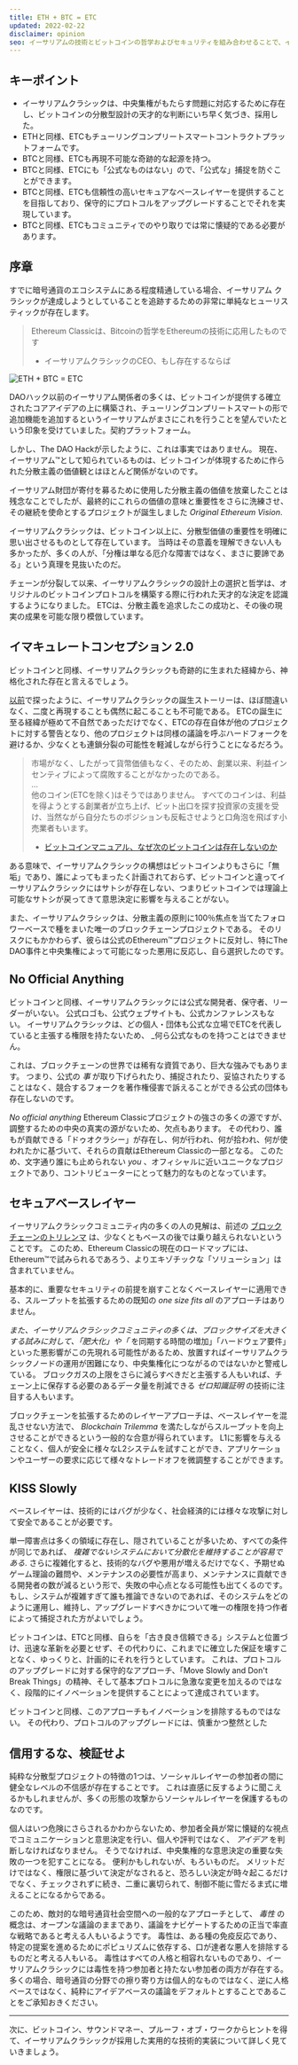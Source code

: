 ```yaml
---
title: ETH + BTC = ETC
updated: 2022-02-22
disclaimer: opinion
seo: イーサリアムの技術とビットコインの哲学およびセキュリティを組み合わせることで、イーサリアムクラシックは、真に分散化されたスマートコントラクトプラットフォームを提供できる唯一の存在となっています。
---
```


## キーポイント

- イーサリアムクラシックは、中央集権がもたらす問題に対応するために存在し、ビットコインの分散型設計の天才的な判断にいち早く気づき、採用した。
- ETHと同様、ETCもチューリングコンプリートスマートコントラクトプラットフォームです。
- BTCと同様、ETCも再現不可能な奇跡的な起源を持つ。
- BTCと同様、ETCにも「公式なものはない」ので、「公式な」捕捉を防ぐことができます。
- BTCと同様、ETCも信頼性の高いセキュアなベースレイヤーを提供することを目指しており、保守的にプロトコルをアップグレードすることでそれを実現しています。
- BTCと同様、ETCもコミュニティでのやり取りでは常に懐疑的である必要があります。

## 序章

すでに暗号通貨のエコシステムにある程度精通している場合、イーサリアム クラシックが達成しようとしていることを追跡するための非常に単純なヒューリスティックが存在します。

> Ethereum Classicは、Bitcoinの哲学をEthereumの技術に応用したものです
> 
> - イーサリアムクラシックのCEO、もし存在するならば

![ETH + BTC = ETC](./ethbtcetc.png)

DAOハック以前のイーサリアム関係者の多くは、ビットコインが提供する確立されたコアアイデアの上に構築され、チューリングコンプリートスマートの形で追加機能を追加するというイーサリアムがまさにこれを行うことを望んでいたという印象を受けていました。契約プラットフォーム。

しかし、The DAO Hackが示したように、これは事実ではありません。 現在、イーサリアム™として知られているものは、ビットコインが体現するために作られた分散主義の価値観とはほとんど関係がないのです。

イーサリアム財団が寄付を募るために使用した分散主義の価値を放棄したことは残念なことでしたが、最終的にこれらの価値の意味と重要性をさらに洗練させ、その継続を使命とするプロジェクトが誕生しました _Original Ethereum Vision_.

イーサリアムクラシックは、ビットコイン以上に、分散型価値の重要性を明確に思い出させるものとして存在しています。 当時はその意義を理解できない人も多かったが、多くの人が、「分権は単なる厄介な障害ではなく、まさに要諦である」という真理を見抜いたのだ。

チェーンが分裂して以来、イーサリアムクラシックの設計上の選択と哲学は、オリジナルのビットコインプロトコルを構築する際に行われた天才的な決定を認識するようになりました。 ETCは、分散主義を追求したこの成功と、その後の現実の成果を可能な限り模倣しています。

## イマキュレートコンセプション 2.0

ビットコインと同様、イーサリアムクラシックも奇跡的に生まれた経緯から、神格化された存在と言えるでしょう。

[以前](/why-classic/genesis#the-immaculate-conception)で探ったように、イーサリアムクラシックの誕生ストーリーは、ほぼ間違いなく、二度と再現することも偶然に起こることも不可能である。 ETCの誕生に至る経緯が極めて不自然であっただけでなく、ETCの存在自体が他のプロジェクトに対する警告となり、他のプロジェクトは同様の議論を呼ぶハードフォークを避けるか、少なくとも連鎖分裂の可能性を軽減しながら行うことになるだろう。

> 市場がなく、したがって貨幣価値もなく、そのため、創業以来、利益インセンティブによって腐敗することがなかったのである。    
> ...  
> 他のコイン(ETCを除く)はそうではありません。 すべてのコインは、利益を得ようとする創業者が立ち上げ、ビット出口を探す投資家の支援を受け、当然ながら自分たちのポジションも反転させようと口角泡を飛ばす小売業者もいます。
> 
> - [ビットコインマニュアル、なぜ次のビットコインは存在しないのか](https://thebitcoinmanual.com/articles/why-there-wont-be-a-next-bitcoin/)

ある意味で、イーサリアムクラシックの構想はビットコインよりもさらに「無垢」であり、誰によってもまったく計画されておらず、ビットコインと違ってイーサリアムクラシックにはサトシが存在しない、つまりビットコインでは理論上可能なサトシが戻ってきて意思決定に影響を与えることがない。

また、イーサリアムクラシックは、分散主義の原則に100％焦点を当てたフォロワーベースで種をまいた唯一のブロックチェーンプロジェクトである。 そのリスクにもかかわらず、彼らは公式のEthereum™プロジェクトに反対し、特にThe DAO事件と中央集権によって可能になった悪用に反応し、自ら選択したのです。

## No Official Anything

ビットコインと同様、イーサリアムクラシックには公式な開発者、保守者、リーダーがいない。 公式ロゴも、公式ウェブサイトも、公式カンファレンスもない。 イーサリアムクラシックは、どの個人・団体も公式な立場でETCを代表していると主張する権限を持たないため、 _何ら公式なものを持つことはできません。

これは、ブロックチェーンの世界では稀有な資質であり、巨大な強みでもあります。 つまり、公式の _事_ が取り下げられたり、捕捉されたり、妥協されたりすることはなく、競合するフォークを著作権侵害で訴えることができる公式の団体も存在しないのです。

_No official anything_ Ethereum Classicプロジェクトの強さの多くの源ですが、調整するための中央の真実の源がないため、欠点もあります。 その代わり、誰もが貢献できる「ドゥオクラシー」が存在し、何が行われ、何が拾われ、何が使われたかに基づいて、それらの貢献はEthereum Classicの一部となる。 このため、文字通り誰にも止められない _you_ 、オフィシャルに近いユニークなプロジェクトであり、コントリビューターにとって魅力的なものとなっています。

## セキュアベースレイヤー

イーサリアムクラシックコミュニティ内の多くの人の見解は、前述の [ブロックチェーンのトリレンマ](/why-classic/decentralism#the-blockchain-trilemma) は、少なくともベースの後では乗り越えられないということです。 このため、Ethereum Classicの現在のロードマップには、Ethereum™で試みられるであろう、よりエキゾチックな「ソリューション」は含まれていません。

基本的に、重要なセキュリティの前提を崩すことなくベースレイヤーに適用できる、スループットを拡張するための既知の _one size fits all_ のアプローチはありません。

_また、イーサリアムクラシックコミュニティの多くは、ブロックサイズを大きくする試みに対して、「肥大化」や「_ を同期する時間の増加」「ハードウェア要件」といった悪影響がこの先現れる可能性があるため、放置すればイーサリアムクラシックノードの運用が困難になり、中央集権化につながるのではないかと警戒している。 ブロックガスの上限をさらに減らすべきだと主張する人もいれば、チェーン上に保存する必要のあるデータ量を削減できる _ゼロ知識証明_ の技術に注目する人もいます。

ブロックチェーンを拡張するためのレイヤーアプローチは、ベースレイヤーを混乱させない方法で、 _Blockchain Trilemma_ を満たしながらスループットを向上させることができるという一般的な合意が得られています。 L1に影響を与えることなく、個人が安全に様々なL2システムを試すことができ、アプリケーションやユーザーの要求に応じて様々なトレードオフを微調整することができます。

## KISS Slowly

ベースレイヤーは、技術的にはバグが少なく、社会経済的には様々な攻撃に対して安全であることが必要です。

単一障害点は多くの領域に存在し、隠されていることが多いため、すべての条件が同じであれば、 _複雑でないシステムにおいて分散化を維持することが容易である_. さらに複雑化すると、技術的なバグや悪用が増えるだけでなく、予期せぬゲーム理論の難問や、メンテナンスの必要性が高まり、メンテナンスに貢献できる開発者の数が減るという形で、失敗の中心点となる可能性も出てくるのです。 もし、システムが複雑すぎて誰も推論できないのであれば、そのシステムをどのように運用し、維持し、アップグレードすべきかについて唯一の権限を持つ作者によって捕捉された方がよいでしょう。

ビットコインは、ETCと同様、自らを「古き良き信頼できる」システムと位置づけ、迅速な革新を必要とせず、その代わりに、これまでに確立した保証を壊すことなく、ゆっくりと、計画的にそれを行うとしています。 これは、プロトコルのアップグレードに対する保守的なアプローチ、「Move Slowly and Don't Break Things」の精神、そして基本プロトコルに急激な変更を加えるのではなく、段階的にイノベーションを提供することによって達成されています。

ビットコインと同様、このアプローチもイノベーションを排除するものではない。 その代わり、プロトコルのアップグレードには、慎重かつ整然とした

## 信用するな、検証せよ

純粋な分散型プロジェクトの特徴の1つは、ソーシャルレイヤーの参加者の間に健全なレベルの不信感が存在することです。 これは直感に反するように聞こえるかもしれませんが、多くの形態の攻撃からソーシャルレイヤーを保護するものなのです。

個人はいつ危険にさらされるかわからないため、参加者全員が常に懐疑的な視点でコミュニケーションと意思決定を行い、個人や評判ではなく、 _アイデア_ を判断しなければなりません。 そうでなければ、中央集権的な意思決定の重要な失敗の一つを犯すことになる。 便利かもしれないが、もろいものだ。 メリットだけではなく、権限に基づいて決定がなされると、恐ろしい決定が時々起こるだけでなく、チェックされずに続き、二重に裏切られて、制御不能に雪だるま式に増えることになるからである。

このため、敵対的な暗号通貨社会空間への一般的なアプローチとして、 *毒性* の概念は、オープンな議論のままであり、議論をナビゲートするための正当で率直な戦略であると考える人もいるようです。 毒性は、ある種の免疫反応であり、特定の提案を進めるためにポピュリズムに依存する、口が達者な悪人を排除するものだと考える人もいる。 毒性はすべての人格と相容れないものであり、イーサリアムクラシックには毒性を持つ参加者と持たない参加者の両方が存在する。 多くの場合、暗号通貨の分野での擦り寄り方は個人的なものではなく、逆に人格ベースではなく、純粋にアイデアベースの議論をデフォルトとすることであることをご承知おきください。

---

次に、ビットコイン、サウンドマネー、プルーフ・オブ・ワークからヒントを得て、イーサリアムクラシックが採用した実用的な技術的実装について詳しく見ていきましょう。
